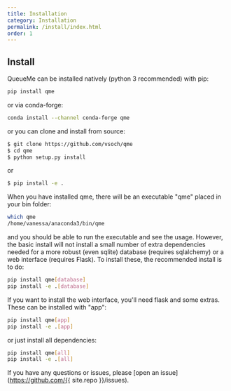 ```yaml
---
title: Installation
category: Installation
permalink: /install/index.html
order: 1
---
```



## Install

QueueMe can be installed natively (python 3 recommended) with pip:

```bash
pip install qme
```

or via conda-forge:

```bash
conda install --channel conda-forge qme
```

or you can clone and install from source:

```bash
$ git clone https://github.com/vsoch/qme
$ cd qme
$ python setup.py install
```

or

```bash
$ pip install -e .
```

When you have installed qme, there will be an executable "qme"
placed in your bin folder:

```bash
which qme
/home/vanessa/anaconda3/bin/qme
```

and you should be able to run the executable and see the usage. However,
the basic install will not install a small number of extra dependencies needed
for a more robust (even sqlite) database (requires sqlalchemy) or a web interface
(requires Flask). To install these, the recommended install is to do:

```bash
pip install qme[database]
pip install -e .[database]
```

If you want to install the web interface, you'll need flask and some extras.
These can be installed with "app":

```bash
pip install qme[app]
pip install -e .[app]
```

or just install all dependencies:

```bash
pip install qme[all]
pip install -e .[all]
```

If you have any questions or issues, please [open an issue](https://github.com/{{ site.repo }}/issues).
